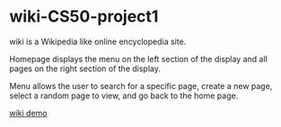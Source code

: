 # wiki-CS50-project1

wiki is a Wikipedia like online encyclopedia site.

Homepage displays the menu on the left section of the display and all pages on the right section of the display.

Menu allows the user to search for a specific page, create a new page, select a random page to view, and go back to the home page.

[wiki demo](https://www.youtube.com/watch?v=VJ8xSR4tlJI)
